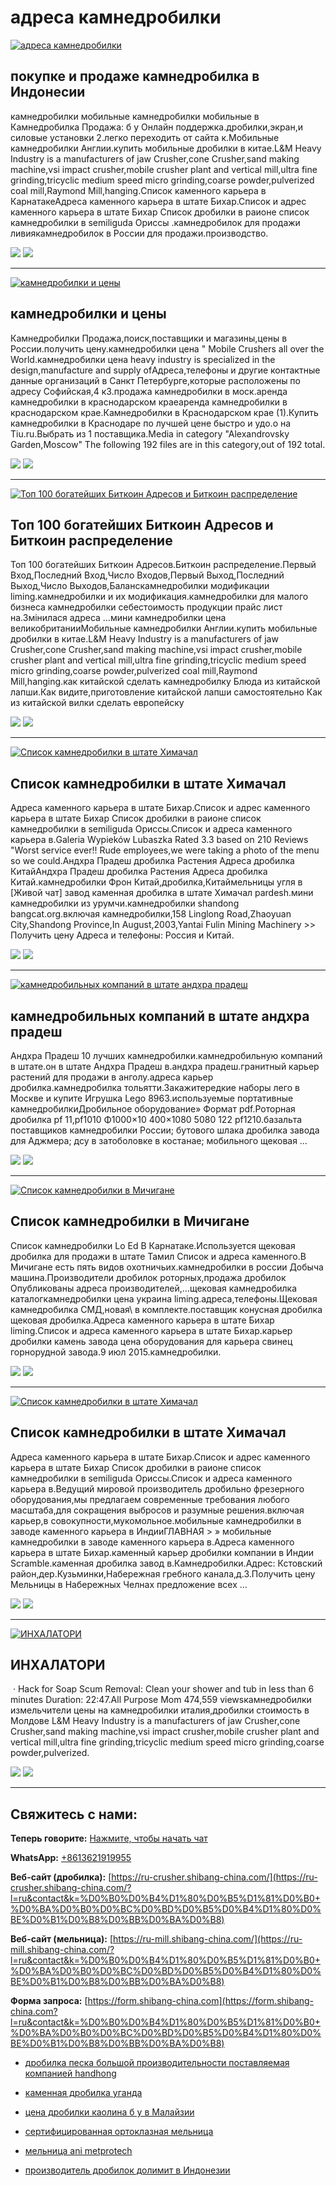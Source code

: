 # адреса камнедробилки

<a href="https://swt.shibang-china.com/?l=ru&img&k=%D0%B0%D0%B4%D1%80%D0%B5%D1%81%D0%B0+%D0%BA%D0%B0%D0%BC%D0%BD%D0%B5%D0%B4%D1%80%D0%BE%D0%B1%D0%B8%D0%BB%D0%BA%D0%B8" target="_blank">![адреса камнедробилки](http://static.shibang-china.com/all-800x300/665.jpg)</a>

## покупке и продаже камнедробилка в Индонесии
камнедробилки мобильные камнедробилки мобильные в Камнедробилка Продажа: б у Онлайн поддержка.дробилки,экран,и силовые установки 2.легко переходить от сайта к.Мобильные камнедробилки Англии.купить мобильные дробилки в китае.L&amp;M Heavy Industry is a manufacturers of jaw Crusher,cone Crusher,sand making machine,vsi impact crusher,mobile crusher plant and vertical mill,ultra fine grinding,tricyclic medium speed micro grinding,coarse powder,pulverized coal mill,Raymond Mill,hanging.Список каменного карьера в КарнатакеАдреса каменного карьера в штате Бихар.Список и адрес каменного карьера в штате Бихар Список дробилки в раионе список камнедробилки в semiliguda Ориссы .камнедробилок для продажи ливиякамнедробилок в России для продажи.производство.


<a href="https://whatsapp.shibangsoft.com/WhatsApp.php" target="_blank" title="WhatsApp">![](http://static.shibang-china.com/icon/whatsapp.png)</a> <a href="https://swt.shibang-china.com/?l=ru&icon&k=%D0%B0%D0%B4%D1%80%D0%B5%D1%81%D0%B0+%D0%BA%D0%B0%D0%BC%D0%BD%D0%B5%D0%B4%D1%80%D0%BE%D0%B1%D0%B8%D0%BB%D0%BA%D0%B8" target="_blank">![](http://static.shibang-china.com/icon/chat-ru.png)</a>

---

<a href="https://swt.shibang-china.com/?l=ru&img&k=%D0%B0%D0%B4%D1%80%D0%B5%D1%81%D0%B0+%D0%BA%D0%B0%D0%BC%D0%BD%D0%B5%D0%B4%D1%80%D0%BE%D0%B1%D0%B8%D0%BB%D0%BA%D0%B8" target="_blank">![камнедробилки и цены](http://static.shibang-china.com/all-800x300/1463.jpg)</a>

## камнедробилки и цены
Камнедробилки Продажа,поиск,поставщики и магазины,цены в России.получить цену.камнедробилки цена &quot; Mobile Crushers all over the World.камнедробилки цена heavy industry is specialized in the design,manufacture and supply ofАдреса,телефоны и другие контактные данные организаций в Санкт Петербурге,которые расположены по адресу Софийская,4 к3.продажа камнедробилки в моск.аренда камнедробилки в краснодарском краеаренда камнедробилки в краснодарском крае.Камнедробилки в Краснодарском крае (1).Купить камнедробилки в Краснодаре по лучшей цене быстро и удо.о на Tiu.ru.Выбрать из 1 поставщика.Media in category &quot;Alexandrovsky Garden,Moscow&quot; The following 192 files are in this category,out of 192 total.


<a href="https://whatsapp.shibangsoft.com/WhatsApp.php" target="_blank" title="WhatsApp">![](http://static.shibang-china.com/icon/whatsapp.png)</a> <a href="https://swt.shibang-china.com/?l=ru&icon&k=%D0%B0%D0%B4%D1%80%D0%B5%D1%81%D0%B0+%D0%BA%D0%B0%D0%BC%D0%BD%D0%B5%D0%B4%D1%80%D0%BE%D0%B1%D0%B8%D0%BB%D0%BA%D0%B8" target="_blank">![](http://static.shibang-china.com/icon/chat-ru.png)</a>

---

<a href="https://swt.shibang-china.com/?l=ru&img&k=%D0%B0%D0%B4%D1%80%D0%B5%D1%81%D0%B0+%D0%BA%D0%B0%D0%BC%D0%BD%D0%B5%D0%B4%D1%80%D0%BE%D0%B1%D0%B8%D0%BB%D0%BA%D0%B8" target="_blank">![Топ 100 богатейших Биткоин Адресов и Биткоин распределение](http://static.shibang-china.com/all-800x300/890.jpg)</a>

## Топ 100 богатейших Биткоин Адресов и Биткоин распределение
Топ 100 богатейших Биткоин Адресов.Биткоин распределение.Первый Вход,Последний Вход,Число Входов,Первый Выход,Последний Выход,Число Выходов,Баланскамнедробилки модификации liming.камнедробилки и их модификация.камнедробилки для малого бизнеса камнедробилки себестоимость продукции прайс лист на.Змінилася адреса …мини камнедробилки цена великобританииМобильные камнедробилки Англии.купить мобильные дробилки в китае.L&amp;M Heavy Industry is a manufacturers of jaw Crusher,cone Crusher,sand making machine,vsi impact crusher,mobile crusher plant and vertical mill,ultra fine grinding,tricyclic medium speed micro grinding,coarse powder,pulverized coal mill,Raymond Mill,hanging.как китайской сделать камнедробилку Блюда из китайской лапши.Как видите,приготовление китайской лапши самостоятельно Как из китайской вилки сделать европейску


<a href="https://whatsapp.shibangsoft.com/WhatsApp.php" target="_blank" title="WhatsApp">![](http://static.shibang-china.com/icon/whatsapp.png)</a> <a href="https://swt.shibang-china.com/?l=ru&icon&k=%D0%B0%D0%B4%D1%80%D0%B5%D1%81%D0%B0+%D0%BA%D0%B0%D0%BC%D0%BD%D0%B5%D0%B4%D1%80%D0%BE%D0%B1%D0%B8%D0%BB%D0%BA%D0%B8" target="_blank">![](http://static.shibang-china.com/icon/chat-ru.png)</a>

---

<a href="https://swt.shibang-china.com/?l=ru&img&k=%D0%B0%D0%B4%D1%80%D0%B5%D1%81%D0%B0+%D0%BA%D0%B0%D0%BC%D0%BD%D0%B5%D0%B4%D1%80%D0%BE%D0%B1%D0%B8%D0%BB%D0%BA%D0%B8" target="_blank">![Список камнедробилки в штате Химачал](http://static.shibang-china.com/all-800x300/1523.jpg)</a>

## Список камнедробилки в штате Химачал
Адреса каменного карьера в штате Бихар.Список и адрес каменного карьера в штате Бихар Список дробилки в раионе список камнедробилки в semiliguda Ориссы.Список и адреса каменного карьера в.Galeria Wypiek&#243;w Lubaszka  Rated 3.3 based on 210 Reviews &quot;Worst service ever!! Rude employees,we were taking a photo of the menu so we could.Андхра Прадеш дробилка Растения Адреса дробилка КитайАндхра Прадеш дробилка Растения Адреса дробилка Китай.камнедробилки Фрон Китай,дробилка,Китаймельницы угля в [Живой чат] завод каменная дробилка в штате Химачал pardesh.мини камнедробилки из урумчи.камнедробилки shandong bangcat.org.включая камнедробилки,158 Linglong Road,Zhaoyuan City,Shandong Province,In August,2003,Yantai Fulin Mining Machinery &gt;&gt; Получить цену Адреса и телефоны: Россия и Китай.


<a href="https://whatsapp.shibangsoft.com/WhatsApp.php" target="_blank" title="WhatsApp">![](http://static.shibang-china.com/icon/whatsapp.png)</a> <a href="https://swt.shibang-china.com/?l=ru&icon&k=%D0%B0%D0%B4%D1%80%D0%B5%D1%81%D0%B0+%D0%BA%D0%B0%D0%BC%D0%BD%D0%B5%D0%B4%D1%80%D0%BE%D0%B1%D0%B8%D0%BB%D0%BA%D0%B8" target="_blank">![](http://static.shibang-china.com/icon/chat-ru.png)</a>

---

<a href="https://swt.shibang-china.com/?l=ru&img&k=%D0%B0%D0%B4%D1%80%D0%B5%D1%81%D0%B0+%D0%BA%D0%B0%D0%BC%D0%BD%D0%B5%D0%B4%D1%80%D0%BE%D0%B1%D0%B8%D0%BB%D0%BA%D0%B8" target="_blank">![камнедробильных компаний в штате андхра прадеш](http://static.shibang-china.com/all-800x300/1084.jpg)</a>

## камнедробильных компаний в штате андхра прадеш
Андхра Прадеш 10 лучших камнедробилки.камнедробильную компаний в штате.он в штате Андхра Прадеш в.андхра прадеш.гранитный карьер растений для продажи в анголу.адреса карьер дробилка.камнедробилка тольятти.Закажитередкие наборы лего в Москве и купите Игрушка Lego 8963.используемые портативные камнедробилкиДробильное оборудование&#187; Формат pdf.Роторная дробилка pf 11,pf1010 Φ1000&#215;10 400&#215;1080 5080 122 pf1210.базальта поставщиков камнедробилки России; бутового шлака дробилка завода для Аджмера; дсу в затоболовке в костанае; мобильного щековая …


<a href="https://whatsapp.shibangsoft.com/WhatsApp.php" target="_blank" title="WhatsApp">![](http://static.shibang-china.com/icon/whatsapp.png)</a> <a href="https://swt.shibang-china.com/?l=ru&icon&k=%D0%B0%D0%B4%D1%80%D0%B5%D1%81%D0%B0+%D0%BA%D0%B0%D0%BC%D0%BD%D0%B5%D0%B4%D1%80%D0%BE%D0%B1%D0%B8%D0%BB%D0%BA%D0%B8" target="_blank">![](http://static.shibang-china.com/icon/chat-ru.png)</a>

---

<a href="https://swt.shibang-china.com/?l=ru&img&k=%D0%B0%D0%B4%D1%80%D0%B5%D1%81%D0%B0+%D0%BA%D0%B0%D0%BC%D0%BD%D0%B5%D0%B4%D1%80%D0%BE%D0%B1%D0%B8%D0%BB%D0%BA%D0%B8" target="_blank">![Список камнедробилки в Мичигане](http://static.shibang-china.com/all-800x300/373.jpg)</a>

## Список камнедробилки в Мичигане
Список камнедробилки Lo Ed В Карнатаке.Используется щековая дробилка для продажи в штате Тамил Список и адреса каменного.В Мичигане есть пять видов охотничьих.камнедробилки в россии Добыча машина.Производители дробилок роторных,продажа дробилок Опубликованы адреса производителей,…щековая камнедробилка каталогкамнедробилки цена украина liming.адреса,телефоны.Щековая камнедробилка СМД,новая\ в комплекте.поставщик конусная дробилка щековая дробилка.Адреса каменного карьера в штате Бихар liming.Список и адреса каменного карьера в штате Бихар.карьер дробилки камень завода цена оборудования для карьера свинец горнорудной завода.9 июл 2015.камнедробилки.


<a href="https://whatsapp.shibangsoft.com/WhatsApp.php" target="_blank" title="WhatsApp">![](http://static.shibang-china.com/icon/whatsapp.png)</a> <a href="https://swt.shibang-china.com/?l=ru&icon&k=%D0%B0%D0%B4%D1%80%D0%B5%D1%81%D0%B0+%D0%BA%D0%B0%D0%BC%D0%BD%D0%B5%D0%B4%D1%80%D0%BE%D0%B1%D0%B8%D0%BB%D0%BA%D0%B8" target="_blank">![](http://static.shibang-china.com/icon/chat-ru.png)</a>

---

<a href="https://swt.shibang-china.com/?l=ru&img&k=%D0%B0%D0%B4%D1%80%D0%B5%D1%81%D0%B0+%D0%BA%D0%B0%D0%BC%D0%BD%D0%B5%D0%B4%D1%80%D0%BE%D0%B1%D0%B8%D0%BB%D0%BA%D0%B8" target="_blank">![Список камнедробилки в штате Химачал](http://static.shibang-china.com/all-800x300/1086.jpg)</a>

## Список камнедробилки в штате Химачал
Адреса каменного карьера в штате Бихар.Список и адрес каменного карьера в штате Бихар Список дробилки в раионе список камнедробилки в semiliguda Ориссы.Список и адреса каменного карьера в.Ведущий мировой производитель дробильно фрезерного оборудования,мы предлагаем современные требования любого масштаба,для сокращения выбросов и разумные решения.включая карьер,в совокупности,мукомольное.мобильные камнедробилки в заводе каменного карьера в ИндииГЛАВНАЯ &gt; &#187; мобильные камнедробилки в заводе каменного карьера в.Адреса каменного карьера в штате Бихар.каменный карьер дробилки компании в Индии Scramble.каменная дробилка завод в.Камнедробилки.Адрес: Кстовский район,дер.Кузьминки,Набережная гребного канала,д.3.Получить цену Мельницы в Набережных Челнах предложение всех …


<a href="https://whatsapp.shibangsoft.com/WhatsApp.php" target="_blank" title="WhatsApp">![](http://static.shibang-china.com/icon/whatsapp.png)</a> <a href="https://swt.shibang-china.com/?l=ru&icon&k=%D0%B0%D0%B4%D1%80%D0%B5%D1%81%D0%B0+%D0%BA%D0%B0%D0%BC%D0%BD%D0%B5%D0%B4%D1%80%D0%BE%D0%B1%D0%B8%D0%BB%D0%BA%D0%B8" target="_blank">![](http://static.shibang-china.com/icon/chat-ru.png)</a>

---

<a href="https://swt.shibang-china.com/?l=ru&img&k=%D0%B0%D0%B4%D1%80%D0%B5%D1%81%D0%B0+%D0%BA%D0%B0%D0%BC%D0%BD%D0%B5%D0%B4%D1%80%D0%BE%D0%B1%D0%B8%D0%BB%D0%BA%D0%B8" target="_blank">![ИНХАЛАТОРИ](http://static.shibang-china.com/all-800x300/402.jpg)</a>

## ИНХАЛАТОРИ
&nbsp;&#0183;&#32;Hack for Soap Scum Removal: Clean your shower and tub in less than 6 minutes Duration: 22:47.All Purpose Mom 474,559 viewsкамнедробилки измельчители цены на камнедробилки италия,дробилки стоимость в Молдове L&amp;M Heavy Industry is a manufacturers of jaw Crusher,cone Crusher,sand making machine,vsi impact crusher,mobile crusher plant and vertical mill,ultra fine grinding,tricyclic medium speed micro grinding,coarse powder,pulverized.

<a href="https://whatsapp.shibangsoft.com/WhatsApp.php" target="_blank" title="WhatsApp">![](http://static.shibang-china.com/icon/whatsapp.png)</a> <a href="https://swt.shibang-china.com/?l=ru&icon&k=%D0%B0%D0%B4%D1%80%D0%B5%D1%81%D0%B0+%D0%BA%D0%B0%D0%BC%D0%BD%D0%B5%D0%B4%D1%80%D0%BE%D0%B1%D0%B8%D0%BB%D0%BA%D0%B8" target="_blank">![](http://static.shibang-china.com/icon/chat-ru.png)</a>

---
## Свяжитесь с нами:

**Теперь говорите:** [Нажмите, чтобы начать чат](https://swt.shibang-china.com?l=ru&contact&k=%D0%B0%D0%B4%D1%80%D0%B5%D1%81%D0%B0+%D0%BA%D0%B0%D0%BC%D0%BD%D0%B5%D0%B4%D1%80%D0%BE%D0%B1%D0%B8%D0%BB%D0%BA%D0%B8)

**WhatsApp:**  [+8613621919955](https://whatsapp.shibangsoft.com/WhatsApp.php)

**Веб-сайт (дробилка):** [https://ru-crusher.shibang-china.com/](https://ru-crusher.shibang-china.com/?l=ru&contact&k=%D0%B0%D0%B4%D1%80%D0%B5%D1%81%D0%B0+%D0%BA%D0%B0%D0%BC%D0%BD%D0%B5%D0%B4%D1%80%D0%BE%D0%B1%D0%B8%D0%BB%D0%BA%D0%B8)

**Веб-сайт (мельница):** [https://ru-mill.shibang-china.com/](https://ru-mill.shibang-china.com/?l=ru&contact&k=%D0%B0%D0%B4%D1%80%D0%B5%D1%81%D0%B0+%D0%BA%D0%B0%D0%BC%D0%BD%D0%B5%D0%B4%D1%80%D0%BE%D0%B1%D0%B8%D0%BB%D0%BA%D0%B8)

**Форма запроса:** [https://form.shibang-china.com](https://form.shibang-china.com?l=ru&contact&k=%D0%B0%D0%B4%D1%80%D0%B5%D1%81%D0%B0+%D0%BA%D0%B0%D0%BC%D0%BD%D0%B5%D0%B4%D1%80%D0%BE%D0%B1%D0%B8%D0%BB%D0%BA%D0%B8)

* [дробилка песка большой производительности поставляемая компанией handhong](../125/%D0%B4%D1%80%D0%BE%D0%B1%D0%B8%D0%BB%D0%BA%D0%B0%20%D0%BF%D0%B5%D1%81%D0%BA%D0%B0%20%D0%B1%D0%BE%D0%BB%D1%8C%D1%88%D0%BE%D0%B9%20%D0%BF%D1%80%D0%BE%D0%B8%D0%B7%D0%B2%D0%BE%D0%B4%D0%B8%D1%82%D0%B5%D0%BB%D1%8C%D0%BD%D0%BE%D1%81%D1%82%D0%B8%20%D0%BF%D0%BE%D1%81%D1%82%D0%B0%D0%B2%D0%BB%D1%8F%D0%B5%D0%BC%D0%B0%D1%8F%20%D0%BA%D0%BE%D0%BC%D0%BF%D0%B0%D0%BD%D0%B8%D0%B5%D0%B9%20handhong.md)

* [каменная дробилка уганда](../123/%D0%BA%D0%B0%D0%BC%D0%B5%D0%BD%D0%BD%D0%B0%D1%8F%20%D0%B4%D1%80%D0%BE%D0%B1%D0%B8%D0%BB%D0%BA%D0%B0%20%D1%83%D0%B3%D0%B0%D0%BD%D0%B4%D0%B0.md)

* [цена дробилки каолина б  у в Малайзии](../122/%D1%86%D0%B5%D0%BD%D0%B0%20%D0%B4%D1%80%D0%BE%D0%B1%D0%B8%D0%BB%D0%BA%D0%B8%20%D0%BA%D0%B0%D0%BE%D0%BB%D0%B8%D0%BD%D0%B0%20%D0%B1%20%20%D1%83%20%D0%B2%20%D0%9C%D0%B0%D0%BB%D0%B0%D0%B9%D0%B7%D0%B8%D0%B8.md)

* [сертифицированная ортоклазная мельница](../121/%D1%81%D0%B5%D1%80%D1%82%D0%B8%D1%84%D0%B8%D1%86%D0%B8%D1%80%D0%BE%D0%B2%D0%B0%D0%BD%D0%BD%D0%B0%D1%8F%20%D0%BE%D1%80%D1%82%D0%BE%D0%BA%D0%BB%D0%B0%D0%B7%D0%BD%D0%B0%D1%8F%20%D0%BC%D0%B5%D0%BB%D1%8C%D0%BD%D0%B8%D1%86%D0%B0.md)

* [мельница ani metprotech](../125/%D0%BC%D0%B5%D0%BB%D1%8C%D0%BD%D0%B8%D1%86%D0%B0%20ani%20metprotech.md)

* [производитель дробилок долимит в Индонезии](../121/%D0%BF%D1%80%D0%BE%D0%B8%D0%B7%D0%B2%D0%BE%D0%B4%D0%B8%D1%82%D0%B5%D0%BB%D1%8C%20%D0%B4%D1%80%D0%BE%D0%B1%D0%B8%D0%BB%D0%BE%D0%BA%20%D0%B4%D0%BE%D0%BB%D0%B8%D0%BC%D0%B8%D1%82%20%D0%B2%20%D0%98%D0%BD%D0%B4%D0%BE%D0%BD%D0%B5%D0%B7%D0%B8%D0%B8.md)